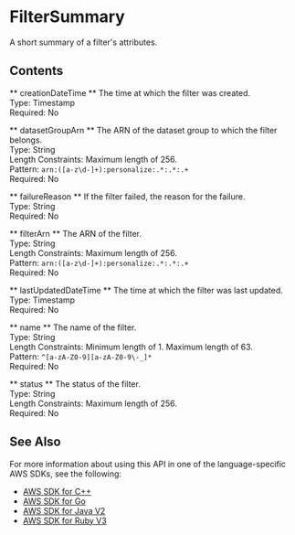 # FilterSummary<a name="API_FilterSummary"></a>

A short summary of a filter's attributes\.

## Contents<a name="API_FilterSummary_Contents"></a>

 ** creationDateTime **   <a name="personalize-Type-FilterSummary-creationDateTime"></a>
The time at which the filter was created\.  
Type: Timestamp  
Required: No

 ** datasetGroupArn **   <a name="personalize-Type-FilterSummary-datasetGroupArn"></a>
The ARN of the dataset group to which the filter belongs\.  
Type: String  
Length Constraints: Maximum length of 256\.  
Pattern: `arn:([a-z\d-]+):personalize:.*:.*:.+`   
Required: No

 ** failureReason **   <a name="personalize-Type-FilterSummary-failureReason"></a>
If the filter failed, the reason for the failure\.  
Type: String  
Required: No

 ** filterArn **   <a name="personalize-Type-FilterSummary-filterArn"></a>
The ARN of the filter\.  
Type: String  
Length Constraints: Maximum length of 256\.  
Pattern: `arn:([a-z\d-]+):personalize:.*:.*:.+`   
Required: No

 ** lastUpdatedDateTime **   <a name="personalize-Type-FilterSummary-lastUpdatedDateTime"></a>
The time at which the filter was last updated\.  
Type: Timestamp  
Required: No

 ** name **   <a name="personalize-Type-FilterSummary-name"></a>
The name of the filter\.  
Type: String  
Length Constraints: Minimum length of 1\. Maximum length of 63\.  
Pattern: `^[a-zA-Z0-9][a-zA-Z0-9\-_]*`   
Required: No

 ** status **   <a name="personalize-Type-FilterSummary-status"></a>
The status of the filter\.  
Type: String  
Length Constraints: Maximum length of 256\.  
Required: No

## See Also<a name="API_FilterSummary_SeeAlso"></a>

For more information about using this API in one of the language\-specific AWS SDKs, see the following:
+  [ AWS SDK for C\+\+](https://docs.aws.amazon.com/goto/SdkForCpp/personalize-2018-05-22/FilterSummary) 
+  [ AWS SDK for Go](https://docs.aws.amazon.com/goto/SdkForGoV1/personalize-2018-05-22/FilterSummary) 
+  [ AWS SDK for Java V2](https://docs.aws.amazon.com/goto/SdkForJavaV2/personalize-2018-05-22/FilterSummary) 
+  [ AWS SDK for Ruby V3](https://docs.aws.amazon.com/goto/SdkForRubyV3/personalize-2018-05-22/FilterSummary) 